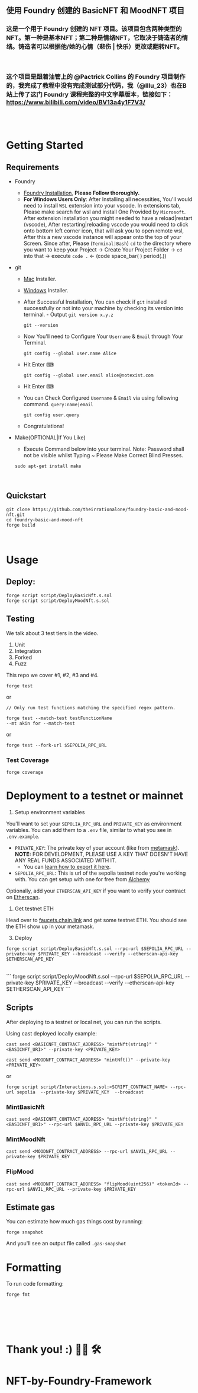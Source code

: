 ## 使用 Foundry 创建的 BasicNFT 和 MoodNFT 项目

### 这是一个用于 Foundry 创建的 NFT 项目。该项目包含两种类型的NFT。第一种是基本NFT；第二种是情绪NFT，它取决于铸造者的情绪。铸造者可以根据他/她的心情（悲伤 | 快乐）更改或翻转NFT。

<br>

### 这个项目是跟着油管上的 @Pactrick Collins 的 Foundry 项目制作的，我完成了教程中没有完成测试部分代码，我（@lllu_23）也在B站上传了这门 Foundry 课程完整的中文字幕版本，链接如下：https://www.bilibili.com/video/BV13a4y1F7V3/

<br>
<br>

# Getting Started

## Requirements

- Foundry
    - [Foundry Installation](https://book.getfoundry.sh/getting-started/installation), **Please Follow thoroughly.**
    - **For Windows Users Only**: After Installing all necessities, You'll would need to install `WSL` extension into your vscode. In extensions tab, Please make search for wsl and install One Provided by `Microsoft`. After extension installation you might needed to have a reload|restart (vscode), After restarting|reloading vscode you would need to click onto bottom left corner icon, that will ask you to open remote wsl, After this a new vscode instance will appear onto the top of your Screen. Since after, Please (`Terminal|Bash`) `cd` to the directory where you want to keep your Project -> Create Your Project Folder -> `cd` into that -> execute `code .` <- (code space_bar( ) period(.))

- git
    - [Mac](https://sourceforge.net/projects/git-osx-installer/files/) Installer.
    - [Windows](https://gitforwindows.org/) Installer.
    - After Successful Installation, You can check if `git` installed successfully or not into your machine by checking its version into terminal. - Output `git version x.y.z`
        ```terminal
        git --version
        ```
    
    - Now You'll need to Configure Your `Username` & `Email` through Your Terminal.
        ```terminal
        git config --global user.name Alice
        ```
    - Hit Enter ⌨
        ```terminal
        git config --global user.email alice@notexist.com
        ```
    - Hit Enter ⌨
    - You can Check Configured `Username` & `Email` via using following command. `query:name|email`
        ```terminal
        git config user.query
        ```
    - Congratulations!

- Make(OPTIONAL|If You Like)
    - Execute Command below into your terminal. Note: Password shall not be visible whilst Typing ~ Please Make Correct Blind Presses.
    ```terminal
    sudo apt-get install make
    ```

<br>

## Quickstart
```terminal
git clone https://github.com/theirrationalone/foundry-basic-and-mood-nft.git
cd foundry-basic-and-mood-nft
forge build
```

<br>

# Usage

## Deploy:

```
forge script script/DeployBasicNft.s.sol
forge script script/DeployMoodNft.s.sol
```

## Testing

We talk about 3 test tiers in the video. 

1. Unit
2. Integration
3. Forked
4. Fuzz
   
This repo we cover #1, #2, #3 and #4.


```
forge test
```

or 

```
// Only run test functions matching the specified regex pattern.

forge test --match-test testFunctionName
--mt akin for --match-test
```

or

```
forge test --fork-url $SEPOLIA_RPC_URL
```

### Test Coverage

```
forge coverage
```


# Deployment to a testnet or mainnet

1. Setup environment variables

You'll want to set your `SEPOLIA_RPC_URL` and `PRIVATE_KEY` as environment variables. You can add them to a `.env` file, similar to what you see in `.env.example`.

- `PRIVATE_KEY`: The private key of your account (like from [metamask](https://metamask.io/)). **NOTE:** FOR DEVELOPMENT, PLEASE USE A KEY THAT DOESN'T HAVE ANY REAL FUNDS ASSOCIATED WITH IT.
  - You can [learn how to export it here](https://metamask.zendesk.com/hc/en-us/articles/360015289632-How-to-Export-an-Account-Private-Key).
- `SEPOLIA_RPC_URL`: This is url of the sepolia testnet node you're working with. You can get setup with one for free from [Alchemy](https://alchemy.com/?a=673c802981)

Optionally, add your `ETHERSCAN_API_KEY` if you want to verify your contract on [Etherscan](https://etherscan.io/).

1. Get testnet ETH

Head over to [faucets.chain.link](https://faucets.chain.link/) and get some testnet ETH. You should see the ETH show up in your metamask.

3. Deploy

```
forge script script/DeployBasicNft.s.sol --rpc-url $SEPOLIA_RPC_URL --private-key $PRIVATE_KEY --broadcast --verify --etherscan-api-key $ETHERSCAN_API_KEY
```
<br>
```
forge script script/DeployMoodNft.s.sol --rpc-url $SEPOLIA_RPC_URL --private-key $PRIVATE_KEY --broadcast --verify --etherscan-api-key $ETHERSCAN_API_KEY
```

## Scripts

After deploying to a testnet or local net, you can run the scripts. 

Using cast deployed locally example: 

```
cast send <BASICNFT_CONTRACT_ADDRESS> "mintNft(string)" "<BASICNFT_URI>" --private-key <PRIVATE_KEY>
```

```
cast send <MOODNFT_CONTRACT_ADDRESS> "mintNft()" --private-key <PRIVATE_KEY>
```

or
```
forge script script/Interactions.s.sol:<SCRIPT_CONTRACT_NAME> --rpc-url sepolia  --private-key $PRIVATE_KEY  --broadcast
```

### MintBasicNft

```
cast send <BASICNFT_CONTRACT_ADDRESS> "mintNft(string)" "<BASICNFT_URI>" --rpc-url $ANVIL_RPC_URL --private-key $PRIVATE_KEY
```

### MintMoodNft

```
cast send <MOODNFT_CONTRACT_ADDRESS> --rpc-url $ANVIL_RPC_URL --private-key $PRIVATE_KEY
```

### FlipMood

```
cast send <MOODNFT_CONTRACT_ADDRESS> "flipMood(uint256)" <tokenId> --rpc-url $ANVIL_RPC_URL --private-key $PRIVATE_KEY
```

## Estimate gas

You can estimate how much gas things cost by running:

```
forge snapshot
```

And you'll see an output file called `.gas-snapshot`


# Formatting


To run code formatting:
```
forge fmt
```

<br>
<br>
<br>
<br>

# Thank you! :) 🏴‍☠️ 🛠
# NFT-by-Foundry-Framework
